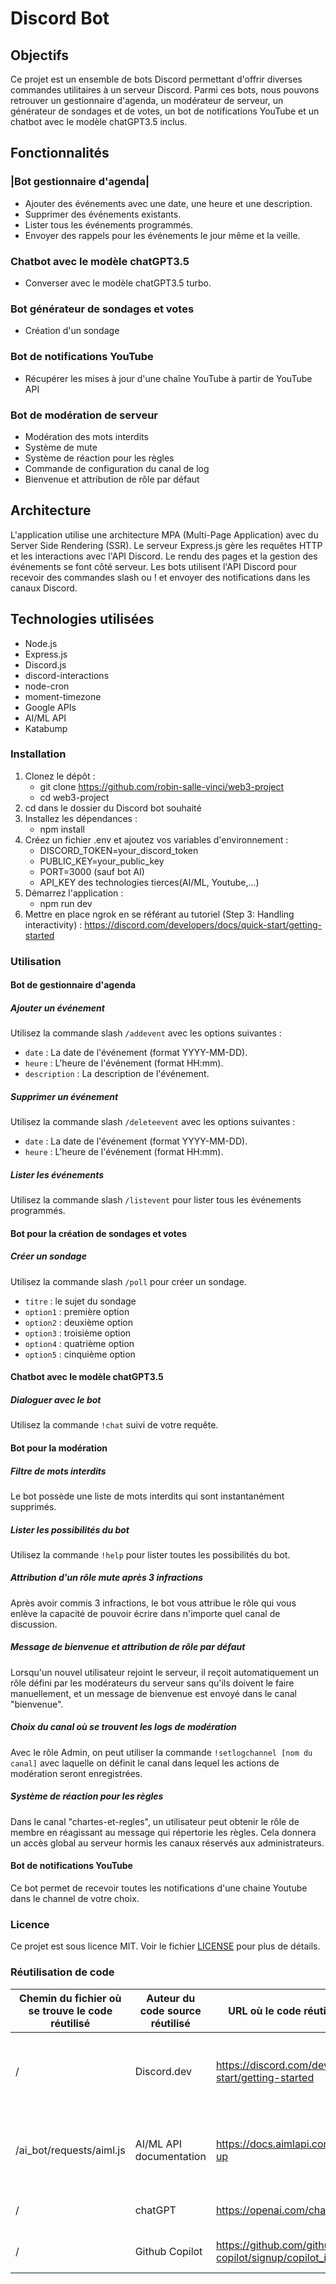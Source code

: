 # Discord Bot

## Objectifs

Ce projet est un ensemble de bots Discord permettant d'offrir diverses commandes utilitaires à un serveur Discord. 
Parmi ces bots, nous pouvons retrouver un gestionnaire d'agenda, un modérateur de serveur, un générateur de sondages et de votes, un bot de notifications YouTube et un chatbot avec le modèle chatGPT3.5 inclus.

## Fonctionnalités

### |Bot gestionnaire d'agenda|

- Ajouter des événements avec une date, une heure et une description.
- Supprimer des événements existants.
- Lister tous les événements programmés.
- Envoyer des rappels pour les événements le jour même et la veille.

### Chatbot avec le modèle chatGPT3.5

- Converser avec le modèle chatGPT3.5 turbo.

### Bot générateur de sondages et votes

- Création d'un sondage

### Bot de notifications YouTube

- Récupérer les mises à jour d'une chaîne YouTube à partir de YouTube API

### Bot de modération de serveur

- Modération des mots interdits
- Système de mute
- Système de réaction pour les règles
- Commande de configuration du canal de log
- Bienvenue et attribution de rôle par défaut

## Architecture

L'application utilise une architecture MPA (Multi-Page Application) avec du Server Side Rendering (SSR).
Le serveur Express.js gère les requêtes HTTP et les interactions avec l'API Discord.
Le rendu des pages et la gestion des événements se font côté serveur.
Les bots utilisent l'API Discord pour recevoir des commandes slash ou ! et envoyer des notifications dans les canaux Discord.

## Technologies utilisées

- Node.js
- Express.js
- Discord.js
- discord-interactions
- node-cron
- moment-timezone
- Google APIs
- AI/ML API
- Katabump

### Installation

1. Clonez le dépôt :
   - git clone https://github.com/robin-salle-vinci/web3-project
   - cd web3-project
2. cd dans le dossier du Discord bot souhaité
3. Installez les dépendances :
   - npm install
4. Créez un fichier .env et ajoutez vos variables d'environnement :
   - DISCORD_TOKEN=your_discord_token
   - PUBLIC_KEY=your_public_key
   - PORT=3000 (sauf bot AI)
   - API_KEY des technologies tierces(AI/ML, Youtube,...)
5. Démarrez l'application :
   - npm run dev
6. Mettre en place ngrok en se référant au tutoriel (Step 3: Handling interactivity) : https://discord.com/developers/docs/quick-start/getting-started

### Utilisation

#### Bot de gestionnaire d'agenda

##### Ajouter un événement

Utilisez la commande slash `/addevent` avec les options suivantes :

- `date` : La date de l'événement (format YYYY-MM-DD).
- `heure` : L'heure de l'événement (format HH:mm).
- `description` : La description de l'événement.

##### Supprimer un événement

Utilisez la commande slash `/deleteevent` avec les options suivantes :

- `date` : La date de l'événement (format YYYY-MM-DD).
- `heure` : L'heure de l'événement (format HH:mm).

##### Lister les événements

Utilisez la commande slash `/listevent` pour lister tous les événements programmés.

#### Bot pour la création de sondages et votes

##### Créer un sondage

Utilisez la commande slash `/poll` pour créer un sondage.

- `titre` : le sujet du sondage
- `option1` : première option
- `option2` : deuxième option
- `option3` : troisième option
- `option4` : quatrième option
- `option5` : cinquième option

#### Chatbot avec le modèle chatGPT3.5

##### Dialoguer avec le bot

Utilisez la commande `!chat` suivi de votre requête.

#### Bot pour la modération

##### Filtre de mots interdits

Le bot possède une liste de mots interdits qui sont instantanément supprimés.

##### Lister les possibilités du bot

Utilisez la commande `!help` pour lister toutes les possibilités du bot.

##### Attribution d'un rôle mute après 3 infractions

Après avoir commis 3 infractions, le bot vous attribue le rôle qui vous enlève la capacité de pouvoir écrire dans n'importe quel canal de discussion.

##### Message de bienvenue et attribution de rôle par défaut

Lorsqu'un nouvel utilisateur rejoint le serveur, il reçoit automatiquement un rôle défini par les modérateurs du serveur sans qu'ils doivent le faire manuellement, et un message de bienvenue est envoyé dans le canal "bienvenue".

##### Choix du canal où se trouvent les logs de modération

Avec le rôle Admin, on peut utiliser la commande `!setlogchannel [nom du canal]` avec laquelle on définit le canal dans lequel les actions de modération seront enregistrées.

##### Système de réaction pour les règles

Dans le canal "chartes-et-regles", un utilisateur peut obtenir le rôle de membre en réagissant au message qui répertorie les règles.
Cela donnera un accès global au serveur hormis les canaux réservés aux administrateurs.

#### Bot de notifications YouTube

Ce bot permet de recevoir toutes les notifications d'une chaine Youtube dans le channel de votre choix.

### Licence

Ce projet est sous licence MIT.
Voir le fichier [LICENSE](LICENSE) pour plus de détails.

### Réutilisation de code

|Chemin du fichier où se trouve le code réutilisé|Auteur du code source réutilisé|URL où le code réutilisé est disponible|Raison de la réutilisation du code|
|-|-|-|-|
|/|Discord.dev|https://discord.com/developers/docs/quick-start/getting-started|Tutoriel pour se lancer dans le développement des Discord bots|
|/ai_bot/requests/aiml.js|AI/ML API documentation|https://docs.aimlapi.com/quickstart/setting-up|Mise en place de l'appel à l'API AI/ML pour interagir avec le modèle IA|
|/|chatGPT|https://openai.com/chatgpt/overview/| Aide pour la production de code|
|/|Github Copilot|https://github.com/github-copilot/signup/copilot_individual| Aide pour la production du code|